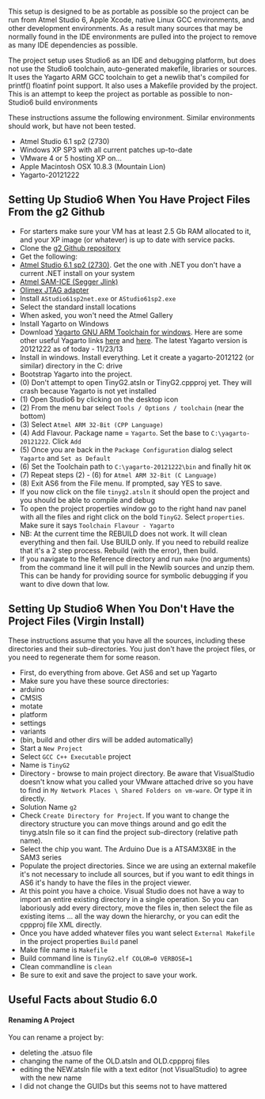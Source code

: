 This setup is designed to be as portable as possible so the project can be run from Atmel Studio 6, Apple Xcode, native Linux GCC environments, and other development environments. As a result many sources that may be normally found in the IDE environments are pulled into the project to remove as many IDE dependencies as possible. 

The project setup uses Studio6 as an IDE and debugging platform, but does not use the Studio6 toolchain, auto-generated makefile, libraries or sources. It uses the Yagarto ARM GCC toolchain to get a newlib that's compiled for printf() floatinf point support. It also uses a Makefile provided by the project. This is an attempt to keep the project as portable as possible to non-Studio6 build environments

These instructions assume the following environment. Similar environments should work, but have not been tested.
* Atmel Studio 6.1 sp2 (2730)
* Windows XP SP3 with all current patches up-to-date
* VMware 4 or 5 hosting XP on...
* Apple Macintosh OSX 10.8.3 (Mountain Lion)
* Yagarto-20121222

## Setting Up Studio6 When You Have Project Files From the g2 Github
* For starters make sure your VM has at least 2.5 Gb RAM allocated to it, and your XP image (or whatever) is up to date with service packs. 
* Clone the [g2 Github repository](https://github.com/synthetos/g2)
* Get the following:
 * [Atmel Studio 6.1 sp2 (2730)](http://www.atmel.com/tools/atmelstudio.aspx). Get the one with .NET you don't have a current .NET install on your system
 * [Atmel SAM-ICE (Segger Jlink)](http://www.mouser.com/ProductDetail/Atmel/AT91SAM-ICE/?qs=%2fha2pyFadujAZ79HQyfG%252bJm4Wmz2%2fLVln%2foieqku2gI%3d) 
 * [Olimex JTAG adapter](http://www.mouser.com/ProductDetail/Olimex-Ltd/ARM-JTAG-20-10/?qs=sGAEpiMZZMt%2f9hUFx8MktsRg8ShTvwMQusYCyASUbpU%3d)
* Install `AStudio61sp2net.exe` or `AStudio61sp2.exe`
 * Select the standard install locations
 * When asked, you won't need the Atmel Gallery
* Install Yagarto on Windows
 * Download [Yagarto GNU ARM Toolchain for windows](http://sourceforge.net/projects/yagarto/files/YAGARTO%20for%20Mac%20OS%20X/20121222/). Here are some other useful Yagarto links [here](http://www.emb4fun.de/archive/gabmt/index.html) and [here](https://launchpad.net/gcc-arm-embedded). The latest Yagarto version is 20121222 as of today - 11/23/13
 * Install in windows. Install everything. Let it create a yagarto-2012122 (or similar) directory in the C: drive
* Bootstrap Yagarto into the project.
 * (0) Don't attempt to open TinyG2.atsln or TinyG2.cppproj yet. They will crash because Yagarto is not yet installed
 * (1) Open Studio6 by clicking on the desktop icon
 * (2) From the menu bar select `Tools / Options / toolchain`  (near the bottom)
 * (3) Select `Atmel ARM 32-Bit (CPP Language)`
 * (4) Add Flavour. Package name = `Yagarto`. Set the base to `C:\yagarto-20121222`. Click `Add`
 * (5) Once you are back in the `Package Configuration` dialog select `Yagarto` and `Set as Default`
 * (6) Set the Toolchain path to `C:\yagarto-20121222\bin` and finally hit `OK`
 * (7) Repeat steps (2) - (6) for `Atmel ARM 32-Bit (C Language)`
 * (8) Exit AS6 from the File menu. If prompted, say YES to save. 
* If you now click on the file `tinyg2.atsln` it should open the project and you should be able to compile and debug
 * To open the project properties window go to the right hand nav panel with all the files and right click on the bold `TinyG2`. Select `properties`. Make sure it says  `Toolchain Flavour - Yagarto`
 * NB: At the current time the REBUILD does not work. It will clean everything and then fail. Use BUILD only. If you need to rebuild realize that it's a 2 step process. Rebuild (with the error), then build.
* If you navigate to the Reference directory and run `make` (no arguments) from the command line it will pull in the Newlib sources and unzip them. This can be handy for providing source for symbolic debugging if you want to dive down that low.

## Setting Up Studio6 When You Don't Have the Project Files (Virgin Install)
These instructions assume that you have all the sources, including these directories and their sub-directories. You just don't have the project files, or you need to regenerate them for some reason.
* First, do everything from above. Get AS6 and set up Yagarto
* Make sure you have these source directories:
 * arduino
 * CMSIS
 * motate
 * platform
 * settings
 * variants
 * (bin, build and other dirs will be added automatically) 
* Start a `New Project`
 * Select `GCC C++ Executable` project
 * Name is `TinyG2`
 * Directory - browse to main project directory. Be aware that VisualStudio doesn't know what you called your VMware attached drive so you have to find in `My Network Places \ Shared Folders on vm-ware`. Or type it in directly.
 * Solution Name `g2`
 * Check `Create Directory for Project`. If you want to change the directory structure you can move things around and go edit the tinyg.atsln file so it can find the project sub-directory (relative path name).
 * Select the chip you want. The Arduino Due is a ATSAM3X8E in the SAM3 series
* Populate the project directories. Since we are using an external makefile it's not necessary to include all sources, but if you want to edit things in AS6 it's handy to have the files in the project viewer.  
 * At this point you have a choice. Visual Studio does not have a way to import an entire existing directory in a single operation. So you can laboriously add every directory, move the files in, then select the file as existing items ... all the way down the hierarchy, or you can edit the cppproj file XML directly.
* Once you have added whatever files you want select `External Makefile` in the project properties `Build` panel
 * Make file name is `Makefile`
 * Build command line is `TinyG2.elf COLOR=0 VERBOSE=1`
 * Clean commandline is `clean`
* Be sure to exit and save the project to save your work.

## Useful Facts about Studio 6.0

#### Renaming A Project
You can rename a project by:
* deleting the .atsuo file
* changing the name of the OLD.atsln and OLD.cppproj files
* editing the NEW.atsln file with a text editor (not VisualStudio) to agree with the new name
* I did not change the GUIDs but this seems not to have mattered